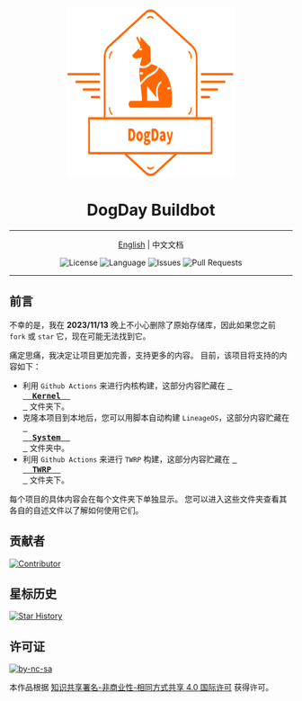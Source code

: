 <div align="center">
<img src="./.assets/logo.svg" width="300" height="300" alt="banner">
<h1>DogDay Buildbot</h1>

---

[English](./README.md) | 中文文档

![License](https://img.shields.io/static/v1?label=许可证&message=BY-NC-SA&logo=creativecommons&color=green)
![Language](https://img.shields.io/github/languages/top/DogDayAndroid/Android-Builder)
![Issues](https://img.shields.io/github/issues/DogDayAndroid/Android-Builder)
![Pull Requests](https://img.shields.io/github/issues-pr/DogDayAndroid/Android-Builder)
<br>

---

</div>

## 前言

不幸的是，我在 **2023/11/13** 晚上不小心删除了原始存储库，因此如果您之前 `fork` 或 `star` 它，现在可能无法找到它。

痛定思痛，我决定让项目更加完善，支持更多的内容。 目前，该项目将支持的内容如下：

- 利用 `Github Actions` 来进行内核构建，这部分内容贮藏在 **[<kbd> <br/>  Kernel  <br/> </kbd>](./Kernel/)** 文件夹下。
- 克隆本项目到本地后，您可以用脚本自动构建 `LineageOS`，这部分内容贮藏在 **[<kbd> <br/>  System  <br/> </kbd>](./System/)** 文件夹中。
- 利用 `Github Actions` 来进行 `TWRP` 构建，这部分内容贮藏在 **[<kbd> <br/>  TWRP  <br/> </kbd>](./TWRP/)** 文件夹下。

每个项目的具体内容会在每个文件夹下单独显示。 您可以进入这些文件夹查看其各自的自述文件以了解如何使用它们。

## 贡献者

[![Contributor](https://contrib.rocks/image?repo=DogDayAndroid/Android-Builder)](https://github.com/DogDayAndroid/Android-Builder/graphs/contributors)

## 星标历史

[![Star History](https://starchart.cc/DogDayAndroid/Android-Builder.svg)](https://starchart.cc/DogDayAndroid/Android-Builder)

## 许可证

[![by-nc-sa](https://i.creativecommons.org/l/by-nc-sa/4.0/88x31.png)](http://creativecommons.org/licenses/by-nc-sa/4.0/)

本作品根据 [知识共享署名-非商业性-相同方式共享 4.0 国际许可](http://creativecommons.org/licenses/by-nc-sa/4.0/) 获得许可。
